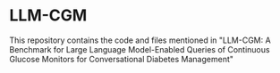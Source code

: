# LLM-CGM

This repository contains the code and files mentioned in "LLM-CGM: A Benchmark for Large Language Model-Enabled Queries of Continuous Glucose Monitors for Conversational Diabetes Management"
